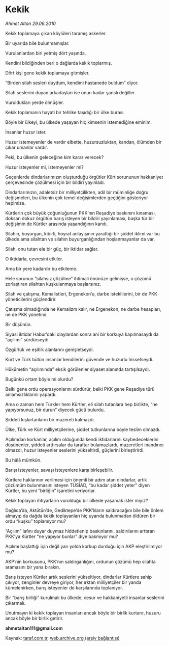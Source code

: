 # Kekik

*Ahmet Altan 29.06.2010*

<div class="yazi"><p>Kekik toplamaya çıkan köylüleri taramış askerler.</p>
<p>Bir uyarıda bile bulunmamışlar.</p>
<p>Vurulanlardan biri yetmiş dört yaşında.</p>
<p>Kendini bildiğinden beri o dağlarda kekik toplarmış.</p>
<p>Dört kişi gene kekik toplamaya gitmişler.</p>
<p>“Birden silah sesleri duydum, kendimi hastanede buldum” diyor.</p>
<p>Silah seslerini duyan arkadaşları ise onun kadar şanslı değiller.</p>
<p>Vuruldukları yerde ölmüşler.</p>
<p>Kekik toplamanın hayati bir tehlike taşıdığı bir ülke burası.</p>
<p>Böyle bir ülkeyi, bu ülkede yaşayan hiç kimsenin istemediğine eminim.</p>
<p>İnsanlar huzur ister.</p>
<p>Huzur istemeyenler de vardır elbette, huzursuzluktan, kandan, ölümden bir çıkar umanlar vardır.</p>
<p>Peki, bu ülkenin geleceğine kim karar verecek?</p>
<p>Huzur isteyenler mi, istemeyenler mi?</p>
<p>Geçenlerde dindarlarımızın oluşturduğu örgütler Kürt sorununun hakkaniyet çerçevesinde çözülmesi için bir bildiri yayınladı.</p>
<p>Dindarlarımızın, adaletsiz bir milliyetçilikten, adil bir müminliğe doğru değişmeleri, bu ülkenin çok temel değişimlerden geçtiğini gösteriyor hepimize.</p>
<p>Kürtlerin çok büyük çoğunluğunun PKK’nın Reşadiye baskınını kınaması, doksan dokuz örgütün barış isteyen bir bildiri yayınlaması, başka tür bir değişimin de Kürtler arasında yaşandığının kanıtı.</p>
<p>Silahın, buyurgan, kibirli, hoyrat anlayışının yarattığı bir şiddet iklimi var bu ülkede ama silahtan ve silahın buyurganlığından hoşlanmayanlar da var.</p>
<p>Silah, onu tutan ele bir güç, bir iktidar sağlar.</p>
<p>O iktidarla, çevresini etkiler.</p>
<p>Ama bir yere kadardır bu etkileme.</p>
<p>Hele sorunun “silahsız çözülme” ihtimali önünüze gelmişse, o çözümü zorlaştıran silahtan kuşkulanmaya başlarsınız.</p>
<p>Silah ve çatışma, Kemalistleri, Ergenekon’u, darbe isteklilerini, bir de PKK yöneticilerini güçlendirir.</p>
<p>Çatışma olmadığında ne Kemalizm kalır, ne Ergenekon, ne darbe hesapları, ne de PKK yönetimi.</p>
<p>Bir düşünün.</p>
<p>Siyasi iktidar Habur’daki olaylardan sonra ani bir korkuya kapılmasaydı da “açılımı” sürdürseydi.</p>
<p>Özgürlük ve eşitlik alanlarını genişletseydi.</p>
<p>Kürt ve Türk bütün insanlar kendilerini güvende ve huzurlu hissetseydi.</p>
<p>Hükümetin “açılımında” eksik görülenler siyaset alanında tartışılsaydı.</p>
<p>Bugünkü ortam böyle mi olurdu?</p>
<p>Belki gene ordu operasyonlarını sürdürür, belki PKK gene Reşadiye türü anlamsızlıklarını yapardı.</p>
<p>Ama o zaman hem Türkler hem Kürtler, eli silah tutanlara hep birlikte, “ne yapıyorsunuz, bir durun” diyecek gücü bulurdu.</p>
<p>Şiddeti kışkırtanların bir mazereti kalmazdı.</p>
<p>Ülke, Türk ve Kürt milliyetçilerine, şiddet tutkunlarına böyle teslim olmazdı.</p>
<p>Açılımdan korkanlar, açılım olduğunda kendi iktidarlarını kaybedeceklerini düşünenler, şiddeti arttırsalar da taraftar bulamazlardı, mazeretleri inandırıcı olmazdı, huzur isteyenler seslerini yükseltirdi, güçlerini birleştirirdi.</p>
<p>Bu hâlâ mümkün.</p>
<p>Barışı isteyenler, savaşı isteyenlere karşı birleşebilir.</p>
<p>Kürtlere haklarının verilmesi için önemli bir adım atan dindarlar, artık çözümüm bulunmasını isteyen TÜSİAD, “bu kadar şiddet yeter” diyen Kürtler, bu yeni “birliğin” işaretini veriyorlar.</p>
<p>Kekik toplayan ihtiyarların vurulduğu bir ülkede yaşamak ister miyiz?</p>
<p>Dağlıca’da, Aktütün’de, Gediktepe’de PKK’lıların saldıracağını bile bile önlem almayıp da dağda kekik toplayanları hiç uyarıda bulunmadan öldüren bir ordu “kuşku” toplamıyor mu?</p>
<p>“Açılım” lafını duyar duymaz hiddetlenip baskınlarını, saldırılarını arttıran PKK’ya Kürtler “ne yapıyor bunlar” diye bakmıyor mu?</p>
<p>Açılımı başlattığı için değil yarı yolda korkup durduğu için AKP eleştirilmiyor mu?</p>
<p>AKP’nin korkusunu, PKK’nın saldırganlığını, ordunun çözümü hep silahta aramasını bir yana bırakın.</p>
<p>Barış isteyen Kürtler artık seslerini yükseltiyor, dindarlar Kürtlere sahip çıkıyor, zenginler devreye giriyor, her ırktan milliyetçiler bir yanda kümelenirken, barış isteyenler de karşılarında toplanıyor.</p>
<p>Bir “barış birliği” kurulmalı bu ülkede, cesur ve hakkaniyetli insanlar seslerini çıkarmalı.</p>
<p>Unutmayın ki kekik toplayan insanları ancak böyle bir birlik kurtarır, huzuru ancak böyle bir birlik getirir.</p>
<p><b>ahmetaltan111@gmail.com</b></p></div>

Kaynak: [taraf.com.tr](http://www.taraf.com.tr:80/ahmet-altan/makale-kekik.htm), [web.archive.org (arşiv bağlantısı)](http://web.archive.org/web/20100630171728/http://www.taraf.com.tr:80/ahmet-altan/makale-kekik.htm)
